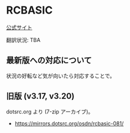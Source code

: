 # RCBASIC

[公式サイト](http://rcbasic.com/)

翻訳状況: TBA

## 最新版への対応について
状況の好転など気が向いたら対応することで。

## 旧版 (v3.17, v3.20)
dotsrc.org より (7-zip アーカイブ)。
 * https://mirrors.dotsrc.org/osdn/rcbasic-081/
